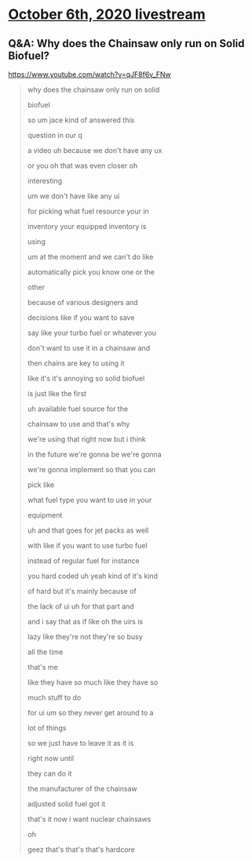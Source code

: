# [October 6th, 2020 livestream](../2020-10-06.md)
## Q&A: Why does the Chainsaw only run on Solid Biofuel?
https://www.youtube.com/watch?v=qJF8f6v_FNw
> why does the chainsaw only run on solid
> 
> biofuel
> 
> so um jace kind of answered this
> 
> question in our q
> 
> a video uh because we don't have any ux
> 
> or you oh that was even closer oh
> 
> interesting
> 
> um we don't have like any ui
> 
> for picking what fuel resource your in
> 
> inventory your equipped inventory is
> 
> using
> 
> um at the moment and we can't do like
> 
> automatically pick you know one or the
> 
> other
> 
> because of various designers and
> 
> decisions like if you want to save
> 
> say like your turbo fuel or whatever you
> 
> don't want to use it in a chainsaw and
> 
> then chains are key to using it
> 
> like it's it's annoying so solid biofuel
> 
> is just like the first
> 
> uh available fuel source for the
> 
> chainsaw to use and that's why
> 
> we're using that right now but i think
> 
> in the future we're gonna be we're gonna
> 
> we're gonna implement so that you can
> 
> pick like
> 
> what fuel type you want to use in your
> 
> equipment
> 
> uh and that goes for jet packs as well
> 
> with like if you want to use turbo fuel
> 
> instead of regular fuel for instance
> 
> you hard coded uh yeah kind of it's kind
> 
> of hard but it's mainly because of
> 
> the lack of ui uh for that part and
> 
> and i say that as if like oh the uirs is
> 
> lazy like they're not they're so busy
> 
> all the time
> 
> that's me
> 
> like they have so much like they have so
> 
> much stuff to do
> 
> for ui um so they never get around to a
> 
> lot of things
> 
> so we just have to leave it as it is
> 
> right now until
> 
> they can do it
> 
> the manufacturer of the chainsaw
> 
> adjusted solid fuel got it
> 
> that's it now i want nuclear chainsaws
> 
> oh
> 
> geez that's that's that's hardcore
> 
